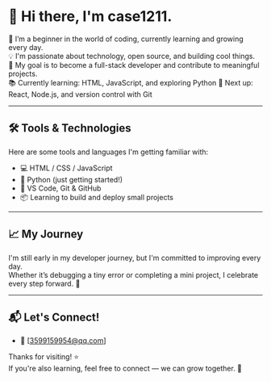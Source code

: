 # 👋 Hi there, I'm case1211.

🌱 I’m a beginner in the world of coding, currently learning and growing every day.  
💡 I'm passionate about technology, open source, and building cool things.  
🚀 My goal is to become a full-stack developer and contribute to meaningful projects.  
📚 Currently learning: HTML,  JavaScript, and exploring Python
🎯 Next up: React, Node.js, and version control with Git

---

## 🛠️ Tools & Technologies
Here are some tools and languages I'm getting familiar with:

- 💻 HTML / CSS / JavaScript
- 🐍 Python (just getting started!)
- 🧰 VS Code, Git & GitHub
- 📦 Learning to build and deploy small projects

---

## 📈 My Journey
I'm still early in my developer journey, but I'm committed to improving every day.  
Whether it’s debugging a tiny error or completing a mini project, I celebrate every step forward. 🎉

---

## 📬 Let's Connect!
- 💌 [3599159954@qq.com]

Thanks for visiting! ⭐  
If you're also learning, feel free to connect — we can grow together. 🚀  
